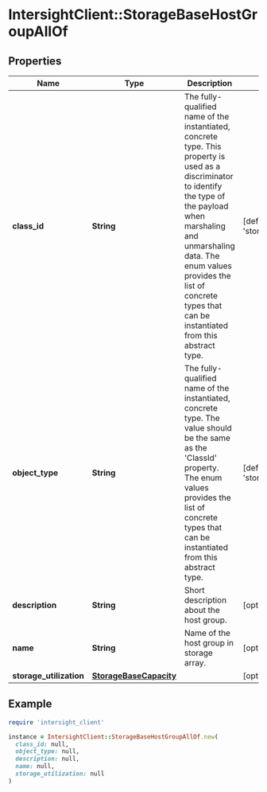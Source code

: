 # IntersightClient::StorageBaseHostGroupAllOf

## Properties

| Name | Type | Description | Notes |
| ---- | ---- | ----------- | ----- |
| **class_id** | **String** | The fully-qualified name of the instantiated, concrete type. This property is used as a discriminator to identify the type of the payload when marshaling and unmarshaling data. The enum values provides the list of concrete types that can be instantiated from this abstract type. | [default to &#39;storage.PureHostGroup&#39;] |
| **object_type** | **String** | The fully-qualified name of the instantiated, concrete type. The value should be the same as the &#39;ClassId&#39; property. The enum values provides the list of concrete types that can be instantiated from this abstract type. | [default to &#39;storage.PureHostGroup&#39;] |
| **description** | **String** | Short description about the host group. | [optional][readonly] |
| **name** | **String** | Name of the host group in storage array. | [optional][readonly] |
| **storage_utilization** | [**StorageBaseCapacity**](StorageBaseCapacity.md) |  | [optional] |

## Example

```ruby
require 'intersight_client'

instance = IntersightClient::StorageBaseHostGroupAllOf.new(
  class_id: null,
  object_type: null,
  description: null,
  name: null,
  storage_utilization: null
)
```

